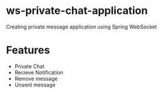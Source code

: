 # ws-private-chat-application
Creating private message application using Spring WebSocket

# Features
- Private Chat
- Recieve Notification
- Remove message
- Unsent message
